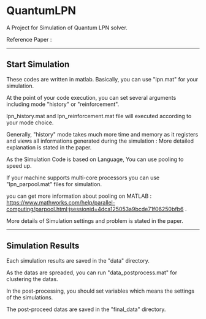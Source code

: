 # QuantumLPN
A Project for Simulation of Quantum LPN solver.

Reference Paper :
  

-----------------
## Start Simulation

These codes are written in matlab.
Basically, you can use "lpn.mat" for your simulation.

At the point of your code execution, you can set several arguments including mode "history" or "reinforcement".

lpn_history.mat and lpn_reinforcement.mat file will executed according to your mode choice.

Generally, "history" mode takes much more time and memory as it registers and views all informations generated during the simulation : More detailed explanation is stated in the paper.

As the Simulation Code is based on Language, You can use pooling to speed up.

If your machine supports multi-core processors you can use "lpn_parpool.mat" files for simulation.

you can get more information about pooling on MATLAB : https://www.mathworks.com/help/parallel-computing/parpool.html;jsessionid=4dca125053a9bcde71f06250bfb6 .

More details of Simulation settings and problem is stated in the paper.

----------------
## Simulation Results

Each simulation results are saved in the "data" directory.

As the datas are spreaded, you can run "data_postprocess.mat" for clustering the datas.

In the post-processing, you should set variables which means the settings of the simulations.

The post-proceed datas are saved in the "final_data" directory.
